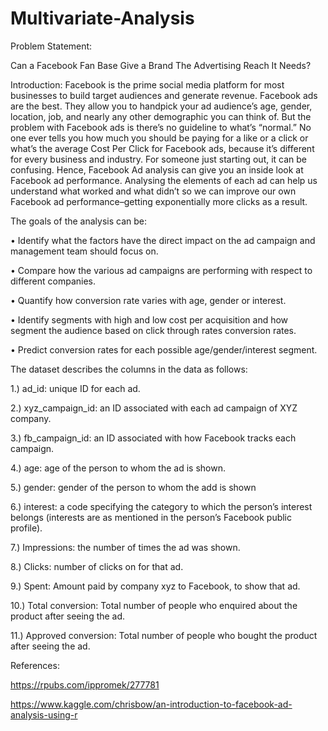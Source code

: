 # Multivariate-Analysis

Problem Statement:

Can a Facebook Fan Base Give a Brand The Advertising Reach It Needs?

Introduction:
Facebook is the prime social media platform for most businesses to build target audiences and generate revenue.
Facebook ads are the best. They allow you to handpick your ad audience’s age, gender, location, job, and nearly any other demographic you can think of.
But the problem with Facebook ads is there’s no guideline to what’s “normal.” No one ever tells you how much you should be paying for a like or a click or what’s the average Cost Per Click for Facebook ads, because it’s different for every business and industry.
For someone just starting out, it can be confusing. 
Hence, Facebook Ad analysis can give you an inside look at Facebook ad performance.
Analysing the elements of each ad can help us understand what worked and what didn’t so we can improve our own Facebook ad performance–getting exponentially more clicks as a result.

The goals of the analysis can be:

•	Identify what the factors have the direct impact on the ad campaign and management team should focus on.

•	Compare how the various ad campaigns are performing with respect to different companies.

•	Quantify how conversion rate varies with age, gender or interest.

•	Identify segments with high and low cost per acquisition and how segment the audience based on click through rates conversion rates.

•	Predict conversion rates for each possible age/gender/interest segment.

The dataset describes the columns in the data as follows:

1.) ad_id: unique ID for each ad.

2.) xyz_campaign_id: an ID associated with each ad campaign of XYZ company.

3.) fb_campaign_id: an ID associated with how Facebook tracks each campaign.

4.) age: age of the person to whom the ad is shown.

5.) gender: gender of the person to whom the add is shown

6.) interest: a code specifying the category to which the person’s interest belongs (interests are as mentioned in the person’s Facebook public profile).

7.) Impressions: the number of times the ad was shown.

8.) Clicks: number of clicks on for that ad.

9.) Spent: Amount paid by company xyz to Facebook, to show that ad.

10.) Total conversion: Total number of people who enquired about the product after seeing the ad.

11.) Approved conversion: Total number of people who bought the product after seeing the ad.

References:

https://rpubs.com/ippromek/277781

https://www.kaggle.com/chrisbow/an-introduction-to-facebook-ad-analysis-using-r
